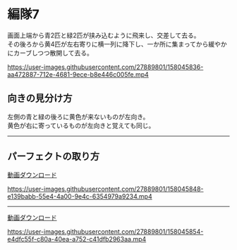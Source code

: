# 編隊7
画面上端から青2匹と緑2匹が挟み込むように飛来し、交差して去る。  
その後ろから黄4匹が左右寄りに横一列に降下し、一か所に集まってから緩やかにカーブしつつ散開して去る。


https://user-images.githubusercontent.com/27889801/158045836-aa472887-712e-4681-9ece-b8e446c005fe.mp4

## 向きの見分け方  
左側の青と緑の後ろに黄色が来ないものが左向き。  
黄色が右に寄っているものが左向きと覚えても同じ。  
___  
## パーフェクトの取り方  


[動画ダウンロード](media/H264/form7per.mp4?raw=true)

https://user-images.githubusercontent.com/27889801/158045848-e139babb-55e4-4a00-9e4c-6354979a9234.mp4

___

[動画ダウンロード](media/H264/form7per.mp4)  

https://user-images.githubusercontent.com/27889801/158045854-e4dfc55f-c80a-40ea-a752-c41dfb2963aa.mp4


